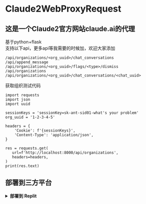# Claude2WebProxyRequest
## 这是一个Claude2官方网站claude.ai的代理
基于python+flask  
支持以下api，更多api等我需要的时候加，欢迎大家添加  
```
/api/organizations/<org_uuid>/chat_conversations
/api/append_message
/api/organizations/<org_uuid>/flags/<type>/dismiss
/api/organizations
/api/organizations/<org_uuid>/chat_conversations/<chat_uuid>
```

获取组织测试代码
```
import requests
import json
import uuid

sessionKeys = 'sessionKey=sk-ant-sid01-what's your problem'
org_uuid = '1-2-3-4-5'

headers = {
    'Cookie': f'{sessionKeys}',
    'Content-Type': 'application/json',
}

res = requests.get(
   url=f'http://localhost:8000/api/organizations',
   headers=headers,
)
print(res.text)
```
## 部署到三方平台
<details>
<summary><strong>部署到 Replit </strong></summary>
<div>

> Replit 的服务器在国外，不需要额外处理网络问题，支持高并发 & 动态伸缩。

点击以下按钮一键部署（部署后访问出现 404 请等待 3~5 分钟）：

[![replit-icon.svg](https://api.iconify.design/logos/replit-icon.svg)](https://replit.com/@qingzhuus/Claude2WebProxyRequest)

</div>
</details>

